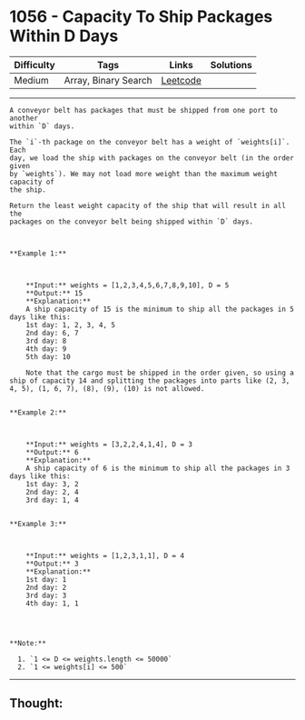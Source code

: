 # 1056 - Capacity To Ship Packages Within D Days

Difficulty  | Tags | Links | Solutions
----------- | ---- | ----- | -----
Medium | Array, Binary Search | [Leetcode](https://leetcode.com/problems/capacity-to-ship-packages-within-d-days/description/) |


-----------

```
A conveyor belt has packages that must be shipped from one port to another
within `D` days.

The `i`-th package on the conveyor belt has a weight of `weights[i]`.  Each
day, we load the ship with packages on the conveyor belt (in the order given
by `weights`). We may not load more weight than the maximum weight capacity of
the ship.

Return the least weight capacity of the ship that will result in all the
packages on the conveyor belt being shipped within `D` days.



**Example 1:**

    
    
    **Input:** weights = [1,2,3,4,5,6,7,8,9,10], D = 5
    **Output:** 15
    **Explanation:**
    A ship capacity of 15 is the minimum to ship all the packages in 5 days like this:
    1st day: 1, 2, 3, 4, 5
    2nd day: 6, 7
    3rd day: 8
    4th day: 9
    5th day: 10
    
    Note that the cargo must be shipped in the order given, so using a ship of capacity 14 and splitting the packages into parts like (2, 3, 4, 5), (1, 6, 7), (8), (9), (10) is not allowed. 
    

**Example 2:**

    
    
    **Input:** weights = [3,2,2,4,1,4], D = 3
    **Output:** 6
    **Explanation:**
    A ship capacity of 6 is the minimum to ship all the packages in 3 days like this:
    1st day: 3, 2
    2nd day: 2, 4
    3rd day: 1, 4
    

**Example 3:**

    
    
    **Input:** weights = [1,2,3,1,1], D = 4
    **Output:** 3
    **Explanation:**
    1st day: 1
    2nd day: 2
    3rd day: 3
    4th day: 1, 1
    



**Note:**

  1. `1 <= D <= weights.length <= 50000`
  2. `1 <= weights[i] <= 500`
```

-----------

## Thought:
